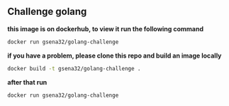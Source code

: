 
## Challenge golang

**this image is on dockerhub, to view it run the following command**
```bash
docker run gsena32/golang-challenge
```


**if you have a problem, please clone this repo and build an image locally**
```bash
docker build -t gsena32/golang-challenge .
```
**after that run**
```bash
docker run gsena32/golang-challenge
```
